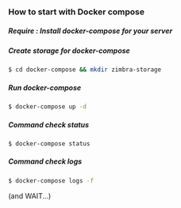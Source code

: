 ### How to start with Docker compose
##### Require : Install docker-compose for your server
##### Create storage for docker-compose
```bash
$ cd docker-compose && mkdir zimbra-storage
```
##### Run docker-compose
```bash
$ docker-compose up -d
```
##### Command check status
```bash
$ docker-compose status
```
##### Command check logs
```bash
$ docker-compose logs -f
```
(and WAIT...)
